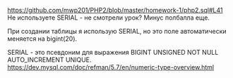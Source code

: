 https://github.com/mwp201/PHP2/blob/master/homework-1/php2.sql#L41
Не используете SERIAL - не смотрели урок? Минус полбалла еще.

При создании таблицы я использую SERIAL, но это поле автоматически меняется на bigint(20).

SERIAL - это псевдоним для выражения BIGINT UNSIGNED NOT NULL AUTO_INCREMENT UNIQUE.
https://dev.mysql.com/doc/refman/5.7/en/numeric-type-overview.html